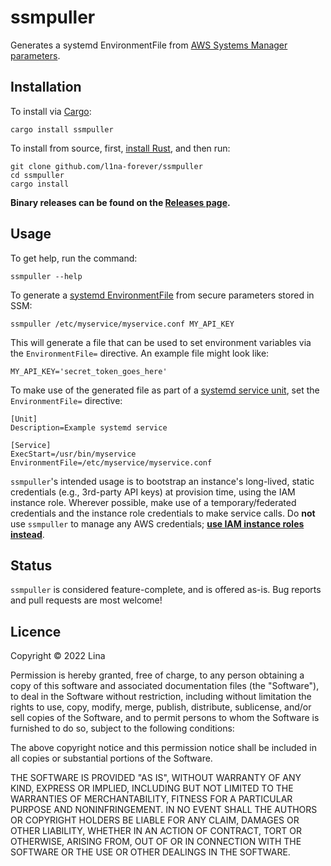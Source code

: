 ssmpuller
================

Generates a systemd EnvironmentFile from [AWS Systems Manager parameters](https://docs.aws.amazon.com/systems-manager/latest/userguide/systems-manager-parameter-store.html).

## Installation

To install via [Cargo](https://doc.rust-lang.org/cargo/):

    cargo install ssmpuller

To install from source, first, [install Rust](https:://rustup.rs/), and then run:

    git clone github.com/l1na-forever/ssmpuller
    cd ssmpuller
    cargo install

**Binary releases can be found on the [Releases page](https://github.com/l1na-forever/ssmpuller/releases/).**

## Usage

To get help, run the command:

    ssmpuller --help

To generate a [systemd EnvironmentFile](https://www.freedesktop.org/software/systemd/man/systemd.exec.html#EnvironmentFile=) from secure parameters stored in SSM:

    ssmpuller /etc/myservice/myservice.conf MY_API_KEY

This will generate a file that can be used to set environment variables via the `EnvironmentFile=` directive. An example file might look like:

    MY_API_KEY='secret_token_goes_here'

To make use of the generated file as part of a [systemd service unit](https://www.freedesktop.org/software/systemd/man/systemd.service.html), set the `EnvironmentFile=` directive:

    [Unit]
    Description=Example systemd service

    [Service]
    ExecStart=/usr/bin/myservice
    EnvironmentFile=/etc/myservice/myservice.conf

`ssmpuller`'s intended usage is to bootstrap an instance's long-lived, static credentials (e.g., 3rd-party API keys) at provision time, using the IAM instance role. Wherever possible, make use of a temporary/federated credentials and the instance role credentials to make service calls. Do **not** use `ssmpuller` to manage any AWS credentials; [**use IAM instance roles instead**](https://docs.aws.amazon.com/AWSEC2/latest/UserGuide/iam-roles-for-amazon-ec2.html).

## Status

`ssmpuller` is considered feature-complete, and is offered as-is. Bug reports and pull requests are most welcome!

## Licence

Copyright © 2022 Lina

Permission is hereby granted, free of charge, to any person obtaining a copy of this software and associated documentation files (the "Software"), to deal in the Software without restriction, including without limitation the rights to use, copy, modify, merge, publish, distribute, sublicense, and/or sell copies of the Software, and to permit persons to whom the Software is furnished to do so, subject to the following conditions:

The above copyright notice and this permission notice shall be included in all copies or substantial portions of the Software.

THE SOFTWARE IS PROVIDED "AS IS", WITHOUT WARRANTY OF ANY KIND, EXPRESS OR IMPLIED, INCLUDING BUT NOT LIMITED TO THE WARRANTIES OF MERCHANTABILITY, FITNESS FOR A PARTICULAR PURPOSE AND NONINFRINGEMENT. IN NO EVENT SHALL THE AUTHORS OR COPYRIGHT HOLDERS BE LIABLE FOR ANY CLAIM, DAMAGES OR OTHER LIABILITY, WHETHER IN AN ACTION OF CONTRACT, TORT OR OTHERWISE, ARISING FROM, OUT OF OR IN CONNECTION WITH THE SOFTWARE OR THE USE OR OTHER DEALINGS IN THE SOFTWARE.
